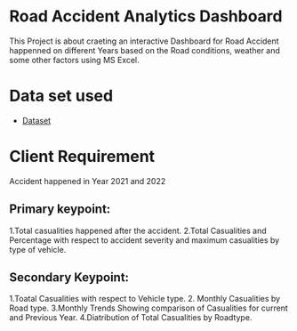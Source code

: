 # Road Accident Analytics Dashboard
This Project is about craeting an interactive Dashboard for Road Accident happenned on different Years based on the Road conditions, weather and some other factors using MS Excel.
# Data set used
- <a href="https://github.com/yas-39/Unfall-Analyse/blob/main/Road%20Accident%20Data.xlsx">Dataset</a>
# Client Requirement
Accident happened in Year 2021 and 2022
## Primary keypoint:
1.Total casualities happened after the accident.
2.Total Casualities and Percentage with respect to accident severity and maximum casualities by type of vehicle.
## Secondary Keypoint:
1.Toatal Casualities with respect to Vehicle type.
2. Monthly Casualities by Road type.
3.Monthly Trends Showing comparison of Casualities for current and Previous Year.
4.Diatribution of Total Casualities by Roadtype.
